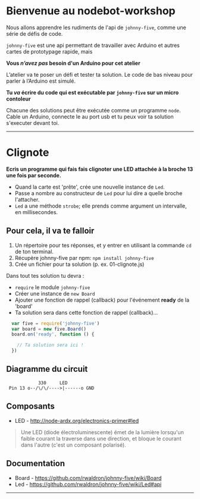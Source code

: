 # Bienvenue au nodebot-workshop

Nous allons apprendre les rudiments de l'api de `johnny-five`, comme une série de défis de code.

`johnny-five` est une api permettant de travailler avec Arduino et autres cartes de prototypage rapide, mais

**Vous *n’avez pas* besoin d'un Arduino pour cet atelier**

L’atelier va te poser un défi et tester ta solution. Le code de bas niveau pour parler à l’Arduino est simulé.

**Tu *va* écrire du code qui est exécutable par `johnny-five` sur un micro contoleur**

Chacune des solutions peut être exécutée comme un programme `node`. Cable un Arduino, connecte le au port usb et tu peux voir ta solution s'executer devant toi.

* * *

# Clignote

**Ecris un programme qui fais fais clignoter une LED attachée à la broche 13 une fois par seconde.**

- Quand la carte est 'prête', crée une nouvelle instance de `Led`.
- Passe a nombre au constructeur de `Led` pour lui dire a quelle broche l'attacher.
- `Led` a une méthode `strobe`; elle prends comme argument un intervalle, en millisecondes.

## Pour cela, il va te falloir

  1. Un répertoire pour tes réponses, et y entrer en utilisant la commande `cd` de ton terminal.
  2. Récupère johnny-five par npm: `npm install johnny-five`
  3. Crée un fichier pour ta solution (p. ex. 01-clignote.js)

Dans tout tes solution tu devra :

- `require` le module `johnny-five`
- Créer une instance de `new Board`
- Ajouter une fonction de rappel (callback) pour l'événement **ready** de la 'board'
- Ta solution sera dans cette fonction de rappel (callback)...

```js
  var five = require('johnny-five')
  var board = new five.Board()
  board.on('ready', function () {

    // Ta solution sera ici !
  })
```

## Diagramme du circuit

                330     LED
     Pin 13 o--/\/\/---->|------o GND
    

## Composants

- LED - http://node-ardx.org/electronics-primer#led

> Une LED (diode électroluminescente) émet de la lumière lorsqu'un faible courant la traverse dans une direction, et bloque le courant dans l'autre (c'est un composant polarisé).

## Documentation

- Board - https://github.com/rwaldron/johnny-five/wiki/Board
- Led - https://github.com/rwaldron/johnny-five/wiki/Led#api

* * *
